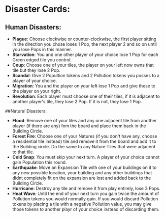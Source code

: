 # Disaster Cards:
## Human Disasters:
- **Plague**:
  Choose clockwise or counter-clockwise, the first player sitting in the direction you chose loses 1 Pop, the next player 2 and so on until you lose Pops in this manner.
- **Starvation**:
  You and one other player of your choice lose 1 Pop for each Green edged tile you control.
- **Coup**:
  Choose one of your tiles, the player on your left now owns that tile but they lose 2 Pop.
- **Scandal**:
  Give 2 Popultion tokens and 2 Pollution tokens you posses to a player of your choice.
- **Migration**:
   You and the player on your left lose 1 Pop and give these to the player on your right.
- **Revolution**:
   Each player must choose one of their tiles, if it is adjacent to another player's tile, they lose 2 Pop. If it is not, they lose 1 Pop.

  
##Natural Disasters:
- **Flood**:
  Remove one of your tiles and any one adjacent tile from another player (if there are any) fom the board and place them back in the Building Circle.
- **Forest Fire**:
  Choose one of your Natures (if you don't have any, choose a residential tile instead) tile and remove it from the board and add it to the Building circle. Do the same to any Nature
  Tiles that were adjacent to that tile.
- **Cold Snap**:
  You must skip your next turn. A player of your choice cannot gain Population this round.
- **Earthquake**:
  Move an Expansion Tile with one of your buildings on it to any new possible location, your building and any other buildings that didnt completely fit on the expansion are lost and
  added back to the Building Circle.
- **Hurricane**:
  Destroy any tile and remove it from play entirely, lose 3 Pops.
- **Heat Wave**:
  Until the end of your next turn you gain twice the amount of Pollution tokens you would normally gain.
  If you would discard Pollution tokens by placing a tile with a negative Pollution value, you may give those tokens to another playr of your choice instead of discarding them.
  
